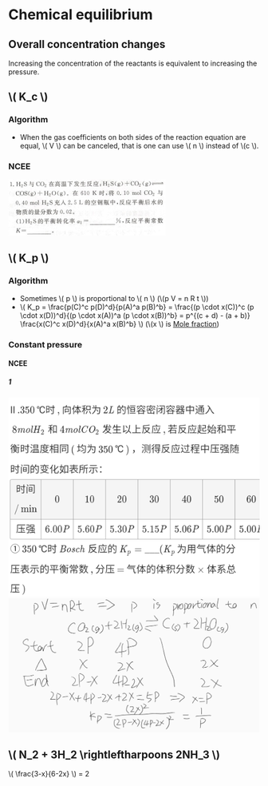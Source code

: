 # Chemical equilibrium

## Overall concentration changes

Increasing the concentration of the reactants is equivalent to increasing the pressure.

## \\( K_c \\)

### Algorithm

+ When the gas coefficients on both sides of the reaction equation are equal, \\( V \\) can be canceled, that is one can use \\( n \\) instead of \\(c \\).

### NCEE

![1](Chemical-equilibrium/NCEE-1.png)

## \\( K_p \\)

### Algorithm

+ Sometimes \\( p \\) is proportional to \\( n \\) (\\(p V = n R t \\))
+ \\( K_p  = \frac{p(C)^c p(D)^d}{p(A)^a p(B)^b} = \frac{(p \cdot x(C))^c (p \cdot x(D))^d}{(p \cdot x(A))^a (p \cdot x(B))^b} = p^{(c + d) - (a + b)} \frac{x(C)^c x(D)^d}{x(A)^a x(B)^b} \\) (\\(x \\) is [Mole fraction](https://web.archive.org/web/20201203101206/https://en.wikipedia.org/wiki/Mole_fraction))

### Constant pressure

#### NCEE

##### 1

![2-1](Chemical-equilibrium/NCEE-2-1.png)
![2-1-note](Chemical-equilibrium/NCEE-2-1-note.png)

## \\( N_2 + 3H_2 \rightleftharpoons 2NH_3 \\)

\\( \frac{3-x}{6-2x} \\) = 2
